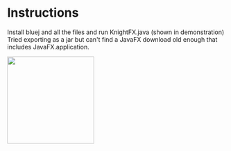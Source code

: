 # Instructions
Install bluej and all the files and run KnightFX.java (shown in demonstration)
Tried exporting as a jar but can't find a JavaFX download old enough that includes JavaFX.application. 

<img src="[https://camo.githubusercontent.com/..." data-canonical-src="https://gyazo.com/eb5c5741b6a9a16c692170a41a49c858.png](https://github.com/jjhassy/knights_tour/blob/main/screenshot.png?raw=true)" width="200" height="200" />
